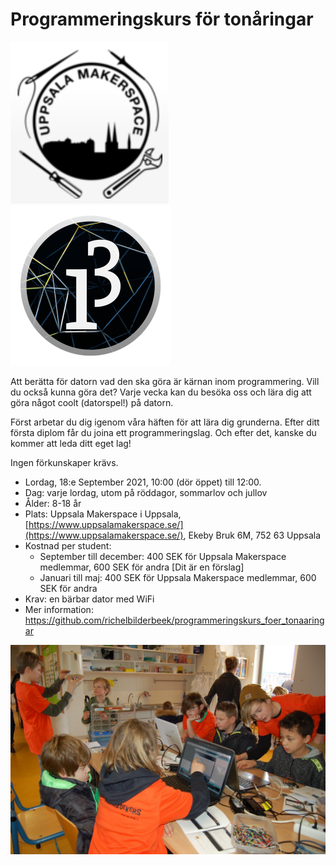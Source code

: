 # Programmeringskurs för tonåringar

![](../pics/uppsala_makerspace_50.png)![](../pics/processing3_logo_50.png)

Att berätta för datorn vad den ska göra är kärnan inom programmering.
Vill du också kunna göra det? Varje vecka kan du besöka oss
och lära dig att göra något coolt (datorspel!) på datorn.

Först arbetar du dig igenom våra häften för att lära dig grunderna.
Efter ditt första diplom får du joina ett programmeringslag. 
Och efter det, kanske du kommer att leda ditt eget lag!

Ingen förkunskaper krävs.

 * Lordag, 18:e September 2021, 10:00 (dör öppet) till 12:00.
 * Dag: varje lordag, utom på röddagor, sommarlov och jullov
 * Ålder: 8-18 år
 * Plats: Uppsala Makerspace i Uppsala, [https://www.uppsalamakerspace.se/](https://www.uppsalamakerspace.se/),
   Ekeby Bruk 6M, 752 63 Uppsala
 * Kostnad per student:
   * September till december: 400 SEK för Uppsala Makerspace medlemmar, 600 SEK för andra [Dit är en förslag]
   * Januari till maj: 400 SEK för Uppsala Makerspace medlemmar, 600 SEK för andra
 * Krav: en bärbar dator med WiFi
 * Mer information: https://github.com/richelbilderbeek/programmeringskurs_foer_tonaaringar

![](../pics/20180210OpenDagDjo_3.jpg)

